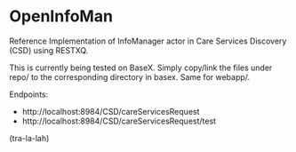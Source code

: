 OpenInfoMan
===========

Reference Implementation of InfoManager actor in Care Services Discovery (CSD) using RESTXQ.

This is currently being tested on BaseX.  Simply copy/link the files under repo/ to the corresponding directory in basex.  Same for webapp/.

Endpoints:
- http://localhost:8984/CSD/careServicesRequest
- http://localhost:8984/CSD/careServicesRequest/test
 

(tra-la-lah)
